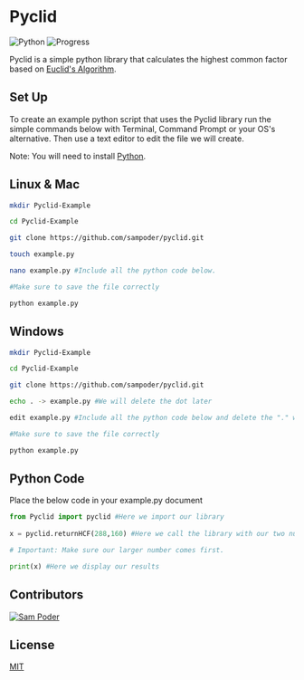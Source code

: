 # Pyclid
![Python](https://img.shields.io/badge/Built%20With-Python-yellow.svg) ![Progress](https://img.shields.io/badge/Progress-Beta-orange.svg)

Pyclid is a simple python library that calculates the highest common factor based on [Euclid's Algorithm](https://en.wikipedia.org/wiki/Euclidean_algorithm).


## Set Up

To create an example python script that uses the Pyclid library run the simple commands below with Terminal, Command Prompt or your OS's alternative. Then use a text editor to edit the file we will create.

Note: You will need to install [Python](https://www.python.org/downloads/).

## Linux & Mac 

```bash
mkdir Pyclid-Example

cd Pyclid-Example

git clone https://github.com/sampoder/pyclid.git

touch example.py

nano example.py #Include all the python code below.

#Make sure to save the file correctly

python example.py
```

## Windows 

```bash
mkdir Pyclid-Example

cd Pyclid-Example

git clone https://github.com/sampoder/pyclid.git

echo . -> example.py #We will delete the dot later

edit example.py #Include all the python code below and delete the "." we made.

#Make sure to save the file correctly

python example.py
```

## Python Code

Place the below code in your example.py document

```python
from Pyclid import pyclid #Here we import our library
 
x = pyclid.returnHCF(288,160) #Here we call the library with our two numbers. 

# Important: Make sure our larger number comes first.

print(x) #Here we display our results
```



## Contributors


[![Sam Poder](http://img.shields.io/badge/Ran%20by-Sam%20Poder-success.svg) ](https://sampoder.github.io/)

## License

[MIT](https://choosealicense.com/licenses/mit/)
